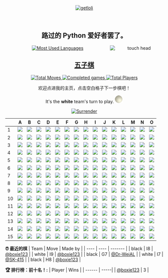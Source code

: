 <div align="center">
  <a href="https://count.getloli.com/">
    <img src="https://count.getloli.com/get/@boxie123?theme=rule34" width='500px' alt="getloli" />
  </a>
</div>
<br />
<br />

<h2 align="center"> 路过的 Python 爱好者罢了。</h2>

<div align="center">
  <a href="https://boxie123.github.io/">
    <img src="https://github-readme-stats-gules-rho-89.vercel.app/api/top-langs/?username=boxie123&theme=dracula&layout=compact" alt="Most Used Languages" />
  </a>
  <img align="right" src="https://cdn.jsdelivr.net/gh/boxie123/boxie123/images/motou.gif" alt="touch head" width='170px' />
</div>

<h2 align="center"> 
  <a href="https://zh.wikipedia.org/wiki/%E4%BA%94%E5%AD%90%E6%A3%8B">五子棋</a>
</h2>

<!--START_SECTION:gomoku-->
<div align="center">
  <a href="https://img.shields.io/">
    <img src="https://img.shields.io/badge/Total%20moves-42-blue" alt="Total Moves" />
    <img src="https://img.shields.io/badge/Completed%20games-3-brightgreen" alt="Completed games" />
    <img src="https://img.shields.io/badge/Total%20players-3-orange" alt="Total Players" />
  </a>

欢迎点进我的主页，点击空白格子下一步棋吧！


It's the **white** team's turn to play. ![](/assets/white.png)

<a href="https://github.com/boxie123/boxie123/issues/new?title=gomoku%7Csurrender&labels=gomoku&template=gomoku.md">
    <img src="https://img.shields.io/badge/投降%20-%2348e3c9.svg?&style=plastic&logoColor=white" width='60px' alt="Surrender" />
</a>



| |A|B|C|D|E|F|G|H|I|J|K|L|M|N|O|
| - | - | - | - | - | - | - | - | - | - | - | - | - | - | - | - |
| 1 | [![](https://cdn.jsdelivr.net/gh/boxie123/boxie123/assets/blank.png)](https://github.com/boxie123/boxie123/issues/new?title=gomoku%7Cdrop%7Cwhite%7CA1&labels=gomoku&template=gomoku.md) |[![](https://cdn.jsdelivr.net/gh/boxie123/boxie123/assets/blank.png)](https://github.com/boxie123/boxie123/issues/new?title=gomoku%7Cdrop%7Cwhite%7CB1&labels=gomoku&template=gomoku.md) |[![](https://cdn.jsdelivr.net/gh/boxie123/boxie123/assets/blank.png)](https://github.com/boxie123/boxie123/issues/new?title=gomoku%7Cdrop%7Cwhite%7CC1&labels=gomoku&template=gomoku.md) |[![](https://cdn.jsdelivr.net/gh/boxie123/boxie123/assets/blank.png)](https://github.com/boxie123/boxie123/issues/new?title=gomoku%7Cdrop%7Cwhite%7CD1&labels=gomoku&template=gomoku.md) |[![](https://cdn.jsdelivr.net/gh/boxie123/boxie123/assets/blank.png)](https://github.com/boxie123/boxie123/issues/new?title=gomoku%7Cdrop%7Cwhite%7CE1&labels=gomoku&template=gomoku.md) |[![](https://cdn.jsdelivr.net/gh/boxie123/boxie123/assets/blank.png)](https://github.com/boxie123/boxie123/issues/new?title=gomoku%7Cdrop%7Cwhite%7CF1&labels=gomoku&template=gomoku.md) |[![](https://cdn.jsdelivr.net/gh/boxie123/boxie123/assets/blank.png)](https://github.com/boxie123/boxie123/issues/new?title=gomoku%7Cdrop%7Cwhite%7CG1&labels=gomoku&template=gomoku.md) |[![](https://cdn.jsdelivr.net/gh/boxie123/boxie123/assets/blank.png)](https://github.com/boxie123/boxie123/issues/new?title=gomoku%7Cdrop%7Cwhite%7CH1&labels=gomoku&template=gomoku.md) |[![](https://cdn.jsdelivr.net/gh/boxie123/boxie123/assets/blank.png)](https://github.com/boxie123/boxie123/issues/new?title=gomoku%7Cdrop%7Cwhite%7CI1&labels=gomoku&template=gomoku.md) |[![](https://cdn.jsdelivr.net/gh/boxie123/boxie123/assets/blank.png)](https://github.com/boxie123/boxie123/issues/new?title=gomoku%7Cdrop%7Cwhite%7CJ1&labels=gomoku&template=gomoku.md) |[![](https://cdn.jsdelivr.net/gh/boxie123/boxie123/assets/blank.png)](https://github.com/boxie123/boxie123/issues/new?title=gomoku%7Cdrop%7Cwhite%7CK1&labels=gomoku&template=gomoku.md) |[![](https://cdn.jsdelivr.net/gh/boxie123/boxie123/assets/blank.png)](https://github.com/boxie123/boxie123/issues/new?title=gomoku%7Cdrop%7Cwhite%7CL1&labels=gomoku&template=gomoku.md) |[![](https://cdn.jsdelivr.net/gh/boxie123/boxie123/assets/blank.png)](https://github.com/boxie123/boxie123/issues/new?title=gomoku%7Cdrop%7Cwhite%7CM1&labels=gomoku&template=gomoku.md) |[![](https://cdn.jsdelivr.net/gh/boxie123/boxie123/assets/blank.png)](https://github.com/boxie123/boxie123/issues/new?title=gomoku%7Cdrop%7Cwhite%7CN1&labels=gomoku&template=gomoku.md) |[![](https://cdn.jsdelivr.net/gh/boxie123/boxie123/assets/blank.png)](https://github.com/boxie123/boxie123/issues/new?title=gomoku%7Cdrop%7Cwhite%7CO1&labels=gomoku&template=gomoku.md) |
| 2 | [![](https://cdn.jsdelivr.net/gh/boxie123/boxie123/assets/blank.png)](https://github.com/boxie123/boxie123/issues/new?title=gomoku%7Cdrop%7Cwhite%7CA2&labels=gomoku&template=gomoku.md) |[![](https://cdn.jsdelivr.net/gh/boxie123/boxie123/assets/blank.png)](https://github.com/boxie123/boxie123/issues/new?title=gomoku%7Cdrop%7Cwhite%7CB2&labels=gomoku&template=gomoku.md) |[![](https://cdn.jsdelivr.net/gh/boxie123/boxie123/assets/blank.png)](https://github.com/boxie123/boxie123/issues/new?title=gomoku%7Cdrop%7Cwhite%7CC2&labels=gomoku&template=gomoku.md) |[![](https://cdn.jsdelivr.net/gh/boxie123/boxie123/assets/blank.png)](https://github.com/boxie123/boxie123/issues/new?title=gomoku%7Cdrop%7Cwhite%7CD2&labels=gomoku&template=gomoku.md) |[![](https://cdn.jsdelivr.net/gh/boxie123/boxie123/assets/blank.png)](https://github.com/boxie123/boxie123/issues/new?title=gomoku%7Cdrop%7Cwhite%7CE2&labels=gomoku&template=gomoku.md) |[![](https://cdn.jsdelivr.net/gh/boxie123/boxie123/assets/blank.png)](https://github.com/boxie123/boxie123/issues/new?title=gomoku%7Cdrop%7Cwhite%7CF2&labels=gomoku&template=gomoku.md) |[![](https://cdn.jsdelivr.net/gh/boxie123/boxie123/assets/blank.png)](https://github.com/boxie123/boxie123/issues/new?title=gomoku%7Cdrop%7Cwhite%7CG2&labels=gomoku&template=gomoku.md) |[![](https://cdn.jsdelivr.net/gh/boxie123/boxie123/assets/blank.png)](https://github.com/boxie123/boxie123/issues/new?title=gomoku%7Cdrop%7Cwhite%7CH2&labels=gomoku&template=gomoku.md) |[![](https://cdn.jsdelivr.net/gh/boxie123/boxie123/assets/blank.png)](https://github.com/boxie123/boxie123/issues/new?title=gomoku%7Cdrop%7Cwhite%7CI2&labels=gomoku&template=gomoku.md) |[![](https://cdn.jsdelivr.net/gh/boxie123/boxie123/assets/blank.png)](https://github.com/boxie123/boxie123/issues/new?title=gomoku%7Cdrop%7Cwhite%7CJ2&labels=gomoku&template=gomoku.md) |[![](https://cdn.jsdelivr.net/gh/boxie123/boxie123/assets/blank.png)](https://github.com/boxie123/boxie123/issues/new?title=gomoku%7Cdrop%7Cwhite%7CK2&labels=gomoku&template=gomoku.md) |[![](https://cdn.jsdelivr.net/gh/boxie123/boxie123/assets/blank.png)](https://github.com/boxie123/boxie123/issues/new?title=gomoku%7Cdrop%7Cwhite%7CL2&labels=gomoku&template=gomoku.md) |[![](https://cdn.jsdelivr.net/gh/boxie123/boxie123/assets/blank.png)](https://github.com/boxie123/boxie123/issues/new?title=gomoku%7Cdrop%7Cwhite%7CM2&labels=gomoku&template=gomoku.md) |[![](https://cdn.jsdelivr.net/gh/boxie123/boxie123/assets/blank.png)](https://github.com/boxie123/boxie123/issues/new?title=gomoku%7Cdrop%7Cwhite%7CN2&labels=gomoku&template=gomoku.md) |[![](https://cdn.jsdelivr.net/gh/boxie123/boxie123/assets/blank.png)](https://github.com/boxie123/boxie123/issues/new?title=gomoku%7Cdrop%7Cwhite%7CO2&labels=gomoku&template=gomoku.md) |
| 3 | [![](https://cdn.jsdelivr.net/gh/boxie123/boxie123/assets/blank.png)](https://github.com/boxie123/boxie123/issues/new?title=gomoku%7Cdrop%7Cwhite%7CA3&labels=gomoku&template=gomoku.md) |[![](https://cdn.jsdelivr.net/gh/boxie123/boxie123/assets/blank.png)](https://github.com/boxie123/boxie123/issues/new?title=gomoku%7Cdrop%7Cwhite%7CB3&labels=gomoku&template=gomoku.md) |[![](https://cdn.jsdelivr.net/gh/boxie123/boxie123/assets/blank.png)](https://github.com/boxie123/boxie123/issues/new?title=gomoku%7Cdrop%7Cwhite%7CC3&labels=gomoku&template=gomoku.md) |[![](https://cdn.jsdelivr.net/gh/boxie123/boxie123/assets/blank.png)](https://github.com/boxie123/boxie123/issues/new?title=gomoku%7Cdrop%7Cwhite%7CD3&labels=gomoku&template=gomoku.md) |[![](https://cdn.jsdelivr.net/gh/boxie123/boxie123/assets/blank.png)](https://github.com/boxie123/boxie123/issues/new?title=gomoku%7Cdrop%7Cwhite%7CE3&labels=gomoku&template=gomoku.md) |[![](https://cdn.jsdelivr.net/gh/boxie123/boxie123/assets/blank.png)](https://github.com/boxie123/boxie123/issues/new?title=gomoku%7Cdrop%7Cwhite%7CF3&labels=gomoku&template=gomoku.md) |[![](https://cdn.jsdelivr.net/gh/boxie123/boxie123/assets/blank.png)](https://github.com/boxie123/boxie123/issues/new?title=gomoku%7Cdrop%7Cwhite%7CG3&labels=gomoku&template=gomoku.md) |[![](https://cdn.jsdelivr.net/gh/boxie123/boxie123/assets/blank.png)](https://github.com/boxie123/boxie123/issues/new?title=gomoku%7Cdrop%7Cwhite%7CH3&labels=gomoku&template=gomoku.md) |[![](https://cdn.jsdelivr.net/gh/boxie123/boxie123/assets/blank.png)](https://github.com/boxie123/boxie123/issues/new?title=gomoku%7Cdrop%7Cwhite%7CI3&labels=gomoku&template=gomoku.md) |[![](https://cdn.jsdelivr.net/gh/boxie123/boxie123/assets/blank.png)](https://github.com/boxie123/boxie123/issues/new?title=gomoku%7Cdrop%7Cwhite%7CJ3&labels=gomoku&template=gomoku.md) |[![](https://cdn.jsdelivr.net/gh/boxie123/boxie123/assets/blank.png)](https://github.com/boxie123/boxie123/issues/new?title=gomoku%7Cdrop%7Cwhite%7CK3&labels=gomoku&template=gomoku.md) |[![](https://cdn.jsdelivr.net/gh/boxie123/boxie123/assets/blank.png)](https://github.com/boxie123/boxie123/issues/new?title=gomoku%7Cdrop%7Cwhite%7CL3&labels=gomoku&template=gomoku.md) |[![](https://cdn.jsdelivr.net/gh/boxie123/boxie123/assets/blank.png)](https://github.com/boxie123/boxie123/issues/new?title=gomoku%7Cdrop%7Cwhite%7CM3&labels=gomoku&template=gomoku.md) |[![](https://cdn.jsdelivr.net/gh/boxie123/boxie123/assets/blank.png)](https://github.com/boxie123/boxie123/issues/new?title=gomoku%7Cdrop%7Cwhite%7CN3&labels=gomoku&template=gomoku.md) |[![](https://cdn.jsdelivr.net/gh/boxie123/boxie123/assets/blank.png)](https://github.com/boxie123/boxie123/issues/new?title=gomoku%7Cdrop%7Cwhite%7CO3&labels=gomoku&template=gomoku.md) |
| 4 | [![](https://cdn.jsdelivr.net/gh/boxie123/boxie123/assets/blank.png)](https://github.com/boxie123/boxie123/issues/new?title=gomoku%7Cdrop%7Cwhite%7CA4&labels=gomoku&template=gomoku.md) |[![](https://cdn.jsdelivr.net/gh/boxie123/boxie123/assets/blank.png)](https://github.com/boxie123/boxie123/issues/new?title=gomoku%7Cdrop%7Cwhite%7CB4&labels=gomoku&template=gomoku.md) |[![](https://cdn.jsdelivr.net/gh/boxie123/boxie123/assets/blank.png)](https://github.com/boxie123/boxie123/issues/new?title=gomoku%7Cdrop%7Cwhite%7CC4&labels=gomoku&template=gomoku.md) |[![](https://cdn.jsdelivr.net/gh/boxie123/boxie123/assets/blank.png)](https://github.com/boxie123/boxie123/issues/new?title=gomoku%7Cdrop%7Cwhite%7CD4&labels=gomoku&template=gomoku.md) |[![](https://cdn.jsdelivr.net/gh/boxie123/boxie123/assets/blank.png)](https://github.com/boxie123/boxie123/issues/new?title=gomoku%7Cdrop%7Cwhite%7CE4&labels=gomoku&template=gomoku.md) |[![](https://cdn.jsdelivr.net/gh/boxie123/boxie123/assets/blank.png)](https://github.com/boxie123/boxie123/issues/new?title=gomoku%7Cdrop%7Cwhite%7CF4&labels=gomoku&template=gomoku.md) |[![](https://cdn.jsdelivr.net/gh/boxie123/boxie123/assets/blank.png)](https://github.com/boxie123/boxie123/issues/new?title=gomoku%7Cdrop%7Cwhite%7CG4&labels=gomoku&template=gomoku.md) |[![](https://cdn.jsdelivr.net/gh/boxie123/boxie123/assets/blank.png)](https://github.com/boxie123/boxie123/issues/new?title=gomoku%7Cdrop%7Cwhite%7CH4&labels=gomoku&template=gomoku.md) |[![](https://cdn.jsdelivr.net/gh/boxie123/boxie123/assets/blank.png)](https://github.com/boxie123/boxie123/issues/new?title=gomoku%7Cdrop%7Cwhite%7CI4&labels=gomoku&template=gomoku.md) |[![](https://cdn.jsdelivr.net/gh/boxie123/boxie123/assets/blank.png)](https://github.com/boxie123/boxie123/issues/new?title=gomoku%7Cdrop%7Cwhite%7CJ4&labels=gomoku&template=gomoku.md) |[![](https://cdn.jsdelivr.net/gh/boxie123/boxie123/assets/blank.png)](https://github.com/boxie123/boxie123/issues/new?title=gomoku%7Cdrop%7Cwhite%7CK4&labels=gomoku&template=gomoku.md) |[![](https://cdn.jsdelivr.net/gh/boxie123/boxie123/assets/blank.png)](https://github.com/boxie123/boxie123/issues/new?title=gomoku%7Cdrop%7Cwhite%7CL4&labels=gomoku&template=gomoku.md) |[![](https://cdn.jsdelivr.net/gh/boxie123/boxie123/assets/blank.png)](https://github.com/boxie123/boxie123/issues/new?title=gomoku%7Cdrop%7Cwhite%7CM4&labels=gomoku&template=gomoku.md) |[![](https://cdn.jsdelivr.net/gh/boxie123/boxie123/assets/blank.png)](https://github.com/boxie123/boxie123/issues/new?title=gomoku%7Cdrop%7Cwhite%7CN4&labels=gomoku&template=gomoku.md) |[![](https://cdn.jsdelivr.net/gh/boxie123/boxie123/assets/blank.png)](https://github.com/boxie123/boxie123/issues/new?title=gomoku%7Cdrop%7Cwhite%7CO4&labels=gomoku&template=gomoku.md) |
| 5 | [![](https://cdn.jsdelivr.net/gh/boxie123/boxie123/assets/blank.png)](https://github.com/boxie123/boxie123/issues/new?title=gomoku%7Cdrop%7Cwhite%7CA5&labels=gomoku&template=gomoku.md) |[![](https://cdn.jsdelivr.net/gh/boxie123/boxie123/assets/blank.png)](https://github.com/boxie123/boxie123/issues/new?title=gomoku%7Cdrop%7Cwhite%7CB5&labels=gomoku&template=gomoku.md) |[![](https://cdn.jsdelivr.net/gh/boxie123/boxie123/assets/blank.png)](https://github.com/boxie123/boxie123/issues/new?title=gomoku%7Cdrop%7Cwhite%7CC5&labels=gomoku&template=gomoku.md) |[![](https://cdn.jsdelivr.net/gh/boxie123/boxie123/assets/blank.png)](https://github.com/boxie123/boxie123/issues/new?title=gomoku%7Cdrop%7Cwhite%7CD5&labels=gomoku&template=gomoku.md) |[![](https://cdn.jsdelivr.net/gh/boxie123/boxie123/assets/blank.png)](https://github.com/boxie123/boxie123/issues/new?title=gomoku%7Cdrop%7Cwhite%7CE5&labels=gomoku&template=gomoku.md) |[![](https://cdn.jsdelivr.net/gh/boxie123/boxie123/assets/blank.png)](https://github.com/boxie123/boxie123/issues/new?title=gomoku%7Cdrop%7Cwhite%7CF5&labels=gomoku&template=gomoku.md) |[![](https://cdn.jsdelivr.net/gh/boxie123/boxie123/assets/blank.png)](https://github.com/boxie123/boxie123/issues/new?title=gomoku%7Cdrop%7Cwhite%7CG5&labels=gomoku&template=gomoku.md) |[![](https://cdn.jsdelivr.net/gh/boxie123/boxie123/assets/blank.png)](https://github.com/boxie123/boxie123/issues/new?title=gomoku%7Cdrop%7Cwhite%7CH5&labels=gomoku&template=gomoku.md) |[![](https://cdn.jsdelivr.net/gh/boxie123/boxie123/assets/blank.png)](https://github.com/boxie123/boxie123/issues/new?title=gomoku%7Cdrop%7Cwhite%7CI5&labels=gomoku&template=gomoku.md) |[![](https://cdn.jsdelivr.net/gh/boxie123/boxie123/assets/blank.png)](https://github.com/boxie123/boxie123/issues/new?title=gomoku%7Cdrop%7Cwhite%7CJ5&labels=gomoku&template=gomoku.md) |[![](https://cdn.jsdelivr.net/gh/boxie123/boxie123/assets/blank.png)](https://github.com/boxie123/boxie123/issues/new?title=gomoku%7Cdrop%7Cwhite%7CK5&labels=gomoku&template=gomoku.md) |[![](https://cdn.jsdelivr.net/gh/boxie123/boxie123/assets/blank.png)](https://github.com/boxie123/boxie123/issues/new?title=gomoku%7Cdrop%7Cwhite%7CL5&labels=gomoku&template=gomoku.md) |[![](https://cdn.jsdelivr.net/gh/boxie123/boxie123/assets/blank.png)](https://github.com/boxie123/boxie123/issues/new?title=gomoku%7Cdrop%7Cwhite%7CM5&labels=gomoku&template=gomoku.md) |[![](https://cdn.jsdelivr.net/gh/boxie123/boxie123/assets/blank.png)](https://github.com/boxie123/boxie123/issues/new?title=gomoku%7Cdrop%7Cwhite%7CN5&labels=gomoku&template=gomoku.md) |[![](https://cdn.jsdelivr.net/gh/boxie123/boxie123/assets/blank.png)](https://github.com/boxie123/boxie123/issues/new?title=gomoku%7Cdrop%7Cwhite%7CO5&labels=gomoku&template=gomoku.md) |
| 6 | [![](https://cdn.jsdelivr.net/gh/boxie123/boxie123/assets/blank.png)](https://github.com/boxie123/boxie123/issues/new?title=gomoku%7Cdrop%7Cwhite%7CA6&labels=gomoku&template=gomoku.md) |[![](https://cdn.jsdelivr.net/gh/boxie123/boxie123/assets/blank.png)](https://github.com/boxie123/boxie123/issues/new?title=gomoku%7Cdrop%7Cwhite%7CB6&labels=gomoku&template=gomoku.md) |[![](https://cdn.jsdelivr.net/gh/boxie123/boxie123/assets/blank.png)](https://github.com/boxie123/boxie123/issues/new?title=gomoku%7Cdrop%7Cwhite%7CC6&labels=gomoku&template=gomoku.md) |[![](https://cdn.jsdelivr.net/gh/boxie123/boxie123/assets/blank.png)](https://github.com/boxie123/boxie123/issues/new?title=gomoku%7Cdrop%7Cwhite%7CD6&labels=gomoku&template=gomoku.md) |[![](https://cdn.jsdelivr.net/gh/boxie123/boxie123/assets/blank.png)](https://github.com/boxie123/boxie123/issues/new?title=gomoku%7Cdrop%7Cwhite%7CE6&labels=gomoku&template=gomoku.md) |[![](https://cdn.jsdelivr.net/gh/boxie123/boxie123/assets/blank.png)](https://github.com/boxie123/boxie123/issues/new?title=gomoku%7Cdrop%7Cwhite%7CF6&labels=gomoku&template=gomoku.md) |[![](https://cdn.jsdelivr.net/gh/boxie123/boxie123/assets/blank.png)](https://github.com/boxie123/boxie123/issues/new?title=gomoku%7Cdrop%7Cwhite%7CG6&labels=gomoku&template=gomoku.md) |[![](https://cdn.jsdelivr.net/gh/boxie123/boxie123/assets/blank.png)](https://github.com/boxie123/boxie123/issues/new?title=gomoku%7Cdrop%7Cwhite%7CH6&labels=gomoku&template=gomoku.md) |[![](https://cdn.jsdelivr.net/gh/boxie123/boxie123/assets/blank.png)](https://github.com/boxie123/boxie123/issues/new?title=gomoku%7Cdrop%7Cwhite%7CI6&labels=gomoku&template=gomoku.md) |[![](https://cdn.jsdelivr.net/gh/boxie123/boxie123/assets/blank.png)](https://github.com/boxie123/boxie123/issues/new?title=gomoku%7Cdrop%7Cwhite%7CJ6&labels=gomoku&template=gomoku.md) |[![](https://cdn.jsdelivr.net/gh/boxie123/boxie123/assets/blank.png)](https://github.com/boxie123/boxie123/issues/new?title=gomoku%7Cdrop%7Cwhite%7CK6&labels=gomoku&template=gomoku.md) |[![](https://cdn.jsdelivr.net/gh/boxie123/boxie123/assets/blank.png)](https://github.com/boxie123/boxie123/issues/new?title=gomoku%7Cdrop%7Cwhite%7CL6&labels=gomoku&template=gomoku.md) |[![](https://cdn.jsdelivr.net/gh/boxie123/boxie123/assets/blank.png)](https://github.com/boxie123/boxie123/issues/new?title=gomoku%7Cdrop%7Cwhite%7CM6&labels=gomoku&template=gomoku.md) |[![](https://cdn.jsdelivr.net/gh/boxie123/boxie123/assets/blank.png)](https://github.com/boxie123/boxie123/issues/new?title=gomoku%7Cdrop%7Cwhite%7CN6&labels=gomoku&template=gomoku.md) |[![](https://cdn.jsdelivr.net/gh/boxie123/boxie123/assets/blank.png)](https://github.com/boxie123/boxie123/issues/new?title=gomoku%7Cdrop%7Cwhite%7CO6&labels=gomoku&template=gomoku.md) |
| 7 | [![](https://cdn.jsdelivr.net/gh/boxie123/boxie123/assets/blank.png)](https://github.com/boxie123/boxie123/issues/new?title=gomoku%7Cdrop%7Cwhite%7CA7&labels=gomoku&template=gomoku.md) |[![](https://cdn.jsdelivr.net/gh/boxie123/boxie123/assets/blank.png)](https://github.com/boxie123/boxie123/issues/new?title=gomoku%7Cdrop%7Cwhite%7CB7&labels=gomoku&template=gomoku.md) |[![](https://cdn.jsdelivr.net/gh/boxie123/boxie123/assets/blank.png)](https://github.com/boxie123/boxie123/issues/new?title=gomoku%7Cdrop%7Cwhite%7CC7&labels=gomoku&template=gomoku.md) |[![](https://cdn.jsdelivr.net/gh/boxie123/boxie123/assets/blank.png)](https://github.com/boxie123/boxie123/issues/new?title=gomoku%7Cdrop%7Cwhite%7CD7&labels=gomoku&template=gomoku.md) |[![](https://cdn.jsdelivr.net/gh/boxie123/boxie123/assets/blank.png)](https://github.com/boxie123/boxie123/issues/new?title=gomoku%7Cdrop%7Cwhite%7CE7&labels=gomoku&template=gomoku.md) |[![](https://cdn.jsdelivr.net/gh/boxie123/boxie123/assets/blank.png)](https://github.com/boxie123/boxie123/issues/new?title=gomoku%7Cdrop%7Cwhite%7CF7&labels=gomoku&template=gomoku.md) |![](https://cdn.jsdelivr.net/gh/boxie123/boxie123/assets/black.png) |[![](https://cdn.jsdelivr.net/gh/boxie123/boxie123/assets/blank.png)](https://github.com/boxie123/boxie123/issues/new?title=gomoku%7Cdrop%7Cwhite%7CH7&labels=gomoku&template=gomoku.md) |![](https://cdn.jsdelivr.net/gh/boxie123/boxie123/assets/white.png) |[![](https://cdn.jsdelivr.net/gh/boxie123/boxie123/assets/blank.png)](https://github.com/boxie123/boxie123/issues/new?title=gomoku%7Cdrop%7Cwhite%7CJ7&labels=gomoku&template=gomoku.md) |[![](https://cdn.jsdelivr.net/gh/boxie123/boxie123/assets/blank.png)](https://github.com/boxie123/boxie123/issues/new?title=gomoku%7Cdrop%7Cwhite%7CK7&labels=gomoku&template=gomoku.md) |[![](https://cdn.jsdelivr.net/gh/boxie123/boxie123/assets/blank.png)](https://github.com/boxie123/boxie123/issues/new?title=gomoku%7Cdrop%7Cwhite%7CL7&labels=gomoku&template=gomoku.md) |[![](https://cdn.jsdelivr.net/gh/boxie123/boxie123/assets/blank.png)](https://github.com/boxie123/boxie123/issues/new?title=gomoku%7Cdrop%7Cwhite%7CM7&labels=gomoku&template=gomoku.md) |[![](https://cdn.jsdelivr.net/gh/boxie123/boxie123/assets/blank.png)](https://github.com/boxie123/boxie123/issues/new?title=gomoku%7Cdrop%7Cwhite%7CN7&labels=gomoku&template=gomoku.md) |[![](https://cdn.jsdelivr.net/gh/boxie123/boxie123/assets/blank.png)](https://github.com/boxie123/boxie123/issues/new?title=gomoku%7Cdrop%7Cwhite%7CO7&labels=gomoku&template=gomoku.md) |
| 8 | [![](https://cdn.jsdelivr.net/gh/boxie123/boxie123/assets/blank.png)](https://github.com/boxie123/boxie123/issues/new?title=gomoku%7Cdrop%7Cwhite%7CA8&labels=gomoku&template=gomoku.md) |[![](https://cdn.jsdelivr.net/gh/boxie123/boxie123/assets/blank.png)](https://github.com/boxie123/boxie123/issues/new?title=gomoku%7Cdrop%7Cwhite%7CB8&labels=gomoku&template=gomoku.md) |[![](https://cdn.jsdelivr.net/gh/boxie123/boxie123/assets/blank.png)](https://github.com/boxie123/boxie123/issues/new?title=gomoku%7Cdrop%7Cwhite%7CC8&labels=gomoku&template=gomoku.md) |[![](https://cdn.jsdelivr.net/gh/boxie123/boxie123/assets/blank.png)](https://github.com/boxie123/boxie123/issues/new?title=gomoku%7Cdrop%7Cwhite%7CD8&labels=gomoku&template=gomoku.md) |[![](https://cdn.jsdelivr.net/gh/boxie123/boxie123/assets/blank.png)](https://github.com/boxie123/boxie123/issues/new?title=gomoku%7Cdrop%7Cwhite%7CE8&labels=gomoku&template=gomoku.md) |[![](https://cdn.jsdelivr.net/gh/boxie123/boxie123/assets/blank.png)](https://github.com/boxie123/boxie123/issues/new?title=gomoku%7Cdrop%7Cwhite%7CF8&labels=gomoku&template=gomoku.md) |[![](https://cdn.jsdelivr.net/gh/boxie123/boxie123/assets/blank.png)](https://github.com/boxie123/boxie123/issues/new?title=gomoku%7Cdrop%7Cwhite%7CG8&labels=gomoku&template=gomoku.md) |![](https://cdn.jsdelivr.net/gh/boxie123/boxie123/assets/black.png) |![](https://cdn.jsdelivr.net/gh/boxie123/boxie123/assets/black.png) |[![](https://cdn.jsdelivr.net/gh/boxie123/boxie123/assets/blank.png)](https://github.com/boxie123/boxie123/issues/new?title=gomoku%7Cdrop%7Cwhite%7CJ8&labels=gomoku&template=gomoku.md) |[![](https://cdn.jsdelivr.net/gh/boxie123/boxie123/assets/blank.png)](https://github.com/boxie123/boxie123/issues/new?title=gomoku%7Cdrop%7Cwhite%7CK8&labels=gomoku&template=gomoku.md) |[![](https://cdn.jsdelivr.net/gh/boxie123/boxie123/assets/blank.png)](https://github.com/boxie123/boxie123/issues/new?title=gomoku%7Cdrop%7Cwhite%7CL8&labels=gomoku&template=gomoku.md) |[![](https://cdn.jsdelivr.net/gh/boxie123/boxie123/assets/blank.png)](https://github.com/boxie123/boxie123/issues/new?title=gomoku%7Cdrop%7Cwhite%7CM8&labels=gomoku&template=gomoku.md) |[![](https://cdn.jsdelivr.net/gh/boxie123/boxie123/assets/blank.png)](https://github.com/boxie123/boxie123/issues/new?title=gomoku%7Cdrop%7Cwhite%7CN8&labels=gomoku&template=gomoku.md) |[![](https://cdn.jsdelivr.net/gh/boxie123/boxie123/assets/blank.png)](https://github.com/boxie123/boxie123/issues/new?title=gomoku%7Cdrop%7Cwhite%7CO8&labels=gomoku&template=gomoku.md) |
| 9 | [![](https://cdn.jsdelivr.net/gh/boxie123/boxie123/assets/blank.png)](https://github.com/boxie123/boxie123/issues/new?title=gomoku%7Cdrop%7Cwhite%7CA9&labels=gomoku&template=gomoku.md) |[![](https://cdn.jsdelivr.net/gh/boxie123/boxie123/assets/blank.png)](https://github.com/boxie123/boxie123/issues/new?title=gomoku%7Cdrop%7Cwhite%7CB9&labels=gomoku&template=gomoku.md) |[![](https://cdn.jsdelivr.net/gh/boxie123/boxie123/assets/blank.png)](https://github.com/boxie123/boxie123/issues/new?title=gomoku%7Cdrop%7Cwhite%7CC9&labels=gomoku&template=gomoku.md) |[![](https://cdn.jsdelivr.net/gh/boxie123/boxie123/assets/blank.png)](https://github.com/boxie123/boxie123/issues/new?title=gomoku%7Cdrop%7Cwhite%7CD9&labels=gomoku&template=gomoku.md) |[![](https://cdn.jsdelivr.net/gh/boxie123/boxie123/assets/blank.png)](https://github.com/boxie123/boxie123/issues/new?title=gomoku%7Cdrop%7Cwhite%7CE9&labels=gomoku&template=gomoku.md) |[![](https://cdn.jsdelivr.net/gh/boxie123/boxie123/assets/blank.png)](https://github.com/boxie123/boxie123/issues/new?title=gomoku%7Cdrop%7Cwhite%7CF9&labels=gomoku&template=gomoku.md) |[![](https://cdn.jsdelivr.net/gh/boxie123/boxie123/assets/blank.png)](https://github.com/boxie123/boxie123/issues/new?title=gomoku%7Cdrop%7Cwhite%7CG9&labels=gomoku&template=gomoku.md) |[![](https://cdn.jsdelivr.net/gh/boxie123/boxie123/assets/blank.png)](https://github.com/boxie123/boxie123/issues/new?title=gomoku%7Cdrop%7Cwhite%7CH9&labels=gomoku&template=gomoku.md) |![](https://cdn.jsdelivr.net/gh/boxie123/boxie123/assets/white.png) |[![](https://cdn.jsdelivr.net/gh/boxie123/boxie123/assets/blank.png)](https://github.com/boxie123/boxie123/issues/new?title=gomoku%7Cdrop%7Cwhite%7CJ9&labels=gomoku&template=gomoku.md) |[![](https://cdn.jsdelivr.net/gh/boxie123/boxie123/assets/blank.png)](https://github.com/boxie123/boxie123/issues/new?title=gomoku%7Cdrop%7Cwhite%7CK9&labels=gomoku&template=gomoku.md) |[![](https://cdn.jsdelivr.net/gh/boxie123/boxie123/assets/blank.png)](https://github.com/boxie123/boxie123/issues/new?title=gomoku%7Cdrop%7Cwhite%7CL9&labels=gomoku&template=gomoku.md) |[![](https://cdn.jsdelivr.net/gh/boxie123/boxie123/assets/blank.png)](https://github.com/boxie123/boxie123/issues/new?title=gomoku%7Cdrop%7Cwhite%7CM9&labels=gomoku&template=gomoku.md) |[![](https://cdn.jsdelivr.net/gh/boxie123/boxie123/assets/blank.png)](https://github.com/boxie123/boxie123/issues/new?title=gomoku%7Cdrop%7Cwhite%7CN9&labels=gomoku&template=gomoku.md) |[![](https://cdn.jsdelivr.net/gh/boxie123/boxie123/assets/blank.png)](https://github.com/boxie123/boxie123/issues/new?title=gomoku%7Cdrop%7Cwhite%7CO9&labels=gomoku&template=gomoku.md) |
| 10 | [![](https://cdn.jsdelivr.net/gh/boxie123/boxie123/assets/blank.png)](https://github.com/boxie123/boxie123/issues/new?title=gomoku%7Cdrop%7Cwhite%7CA10&labels=gomoku&template=gomoku.md) |[![](https://cdn.jsdelivr.net/gh/boxie123/boxie123/assets/blank.png)](https://github.com/boxie123/boxie123/issues/new?title=gomoku%7Cdrop%7Cwhite%7CB10&labels=gomoku&template=gomoku.md) |[![](https://cdn.jsdelivr.net/gh/boxie123/boxie123/assets/blank.png)](https://github.com/boxie123/boxie123/issues/new?title=gomoku%7Cdrop%7Cwhite%7CC10&labels=gomoku&template=gomoku.md) |[![](https://cdn.jsdelivr.net/gh/boxie123/boxie123/assets/blank.png)](https://github.com/boxie123/boxie123/issues/new?title=gomoku%7Cdrop%7Cwhite%7CD10&labels=gomoku&template=gomoku.md) |[![](https://cdn.jsdelivr.net/gh/boxie123/boxie123/assets/blank.png)](https://github.com/boxie123/boxie123/issues/new?title=gomoku%7Cdrop%7Cwhite%7CE10&labels=gomoku&template=gomoku.md) |[![](https://cdn.jsdelivr.net/gh/boxie123/boxie123/assets/blank.png)](https://github.com/boxie123/boxie123/issues/new?title=gomoku%7Cdrop%7Cwhite%7CF10&labels=gomoku&template=gomoku.md) |[![](https://cdn.jsdelivr.net/gh/boxie123/boxie123/assets/blank.png)](https://github.com/boxie123/boxie123/issues/new?title=gomoku%7Cdrop%7Cwhite%7CG10&labels=gomoku&template=gomoku.md) |[![](https://cdn.jsdelivr.net/gh/boxie123/boxie123/assets/blank.png)](https://github.com/boxie123/boxie123/issues/new?title=gomoku%7Cdrop%7Cwhite%7CH10&labels=gomoku&template=gomoku.md) |[![](https://cdn.jsdelivr.net/gh/boxie123/boxie123/assets/blank.png)](https://github.com/boxie123/boxie123/issues/new?title=gomoku%7Cdrop%7Cwhite%7CI10&labels=gomoku&template=gomoku.md) |[![](https://cdn.jsdelivr.net/gh/boxie123/boxie123/assets/blank.png)](https://github.com/boxie123/boxie123/issues/new?title=gomoku%7Cdrop%7Cwhite%7CJ10&labels=gomoku&template=gomoku.md) |[![](https://cdn.jsdelivr.net/gh/boxie123/boxie123/assets/blank.png)](https://github.com/boxie123/boxie123/issues/new?title=gomoku%7Cdrop%7Cwhite%7CK10&labels=gomoku&template=gomoku.md) |[![](https://cdn.jsdelivr.net/gh/boxie123/boxie123/assets/blank.png)](https://github.com/boxie123/boxie123/issues/new?title=gomoku%7Cdrop%7Cwhite%7CL10&labels=gomoku&template=gomoku.md) |[![](https://cdn.jsdelivr.net/gh/boxie123/boxie123/assets/blank.png)](https://github.com/boxie123/boxie123/issues/new?title=gomoku%7Cdrop%7Cwhite%7CM10&labels=gomoku&template=gomoku.md) |[![](https://cdn.jsdelivr.net/gh/boxie123/boxie123/assets/blank.png)](https://github.com/boxie123/boxie123/issues/new?title=gomoku%7Cdrop%7Cwhite%7CN10&labels=gomoku&template=gomoku.md) |[![](https://cdn.jsdelivr.net/gh/boxie123/boxie123/assets/blank.png)](https://github.com/boxie123/boxie123/issues/new?title=gomoku%7Cdrop%7Cwhite%7CO10&labels=gomoku&template=gomoku.md) |
| 11 | [![](https://cdn.jsdelivr.net/gh/boxie123/boxie123/assets/blank.png)](https://github.com/boxie123/boxie123/issues/new?title=gomoku%7Cdrop%7Cwhite%7CA11&labels=gomoku&template=gomoku.md) |[![](https://cdn.jsdelivr.net/gh/boxie123/boxie123/assets/blank.png)](https://github.com/boxie123/boxie123/issues/new?title=gomoku%7Cdrop%7Cwhite%7CB11&labels=gomoku&template=gomoku.md) |[![](https://cdn.jsdelivr.net/gh/boxie123/boxie123/assets/blank.png)](https://github.com/boxie123/boxie123/issues/new?title=gomoku%7Cdrop%7Cwhite%7CC11&labels=gomoku&template=gomoku.md) |[![](https://cdn.jsdelivr.net/gh/boxie123/boxie123/assets/blank.png)](https://github.com/boxie123/boxie123/issues/new?title=gomoku%7Cdrop%7Cwhite%7CD11&labels=gomoku&template=gomoku.md) |[![](https://cdn.jsdelivr.net/gh/boxie123/boxie123/assets/blank.png)](https://github.com/boxie123/boxie123/issues/new?title=gomoku%7Cdrop%7Cwhite%7CE11&labels=gomoku&template=gomoku.md) |[![](https://cdn.jsdelivr.net/gh/boxie123/boxie123/assets/blank.png)](https://github.com/boxie123/boxie123/issues/new?title=gomoku%7Cdrop%7Cwhite%7CF11&labels=gomoku&template=gomoku.md) |[![](https://cdn.jsdelivr.net/gh/boxie123/boxie123/assets/blank.png)](https://github.com/boxie123/boxie123/issues/new?title=gomoku%7Cdrop%7Cwhite%7CG11&labels=gomoku&template=gomoku.md) |[![](https://cdn.jsdelivr.net/gh/boxie123/boxie123/assets/blank.png)](https://github.com/boxie123/boxie123/issues/new?title=gomoku%7Cdrop%7Cwhite%7CH11&labels=gomoku&template=gomoku.md) |[![](https://cdn.jsdelivr.net/gh/boxie123/boxie123/assets/blank.png)](https://github.com/boxie123/boxie123/issues/new?title=gomoku%7Cdrop%7Cwhite%7CI11&labels=gomoku&template=gomoku.md) |[![](https://cdn.jsdelivr.net/gh/boxie123/boxie123/assets/blank.png)](https://github.com/boxie123/boxie123/issues/new?title=gomoku%7Cdrop%7Cwhite%7CJ11&labels=gomoku&template=gomoku.md) |[![](https://cdn.jsdelivr.net/gh/boxie123/boxie123/assets/blank.png)](https://github.com/boxie123/boxie123/issues/new?title=gomoku%7Cdrop%7Cwhite%7CK11&labels=gomoku&template=gomoku.md) |[![](https://cdn.jsdelivr.net/gh/boxie123/boxie123/assets/blank.png)](https://github.com/boxie123/boxie123/issues/new?title=gomoku%7Cdrop%7Cwhite%7CL11&labels=gomoku&template=gomoku.md) |[![](https://cdn.jsdelivr.net/gh/boxie123/boxie123/assets/blank.png)](https://github.com/boxie123/boxie123/issues/new?title=gomoku%7Cdrop%7Cwhite%7CM11&labels=gomoku&template=gomoku.md) |[![](https://cdn.jsdelivr.net/gh/boxie123/boxie123/assets/blank.png)](https://github.com/boxie123/boxie123/issues/new?title=gomoku%7Cdrop%7Cwhite%7CN11&labels=gomoku&template=gomoku.md) |[![](https://cdn.jsdelivr.net/gh/boxie123/boxie123/assets/blank.png)](https://github.com/boxie123/boxie123/issues/new?title=gomoku%7Cdrop%7Cwhite%7CO11&labels=gomoku&template=gomoku.md) |
| 12 | [![](https://cdn.jsdelivr.net/gh/boxie123/boxie123/assets/blank.png)](https://github.com/boxie123/boxie123/issues/new?title=gomoku%7Cdrop%7Cwhite%7CA12&labels=gomoku&template=gomoku.md) |[![](https://cdn.jsdelivr.net/gh/boxie123/boxie123/assets/blank.png)](https://github.com/boxie123/boxie123/issues/new?title=gomoku%7Cdrop%7Cwhite%7CB12&labels=gomoku&template=gomoku.md) |[![](https://cdn.jsdelivr.net/gh/boxie123/boxie123/assets/blank.png)](https://github.com/boxie123/boxie123/issues/new?title=gomoku%7Cdrop%7Cwhite%7CC12&labels=gomoku&template=gomoku.md) |[![](https://cdn.jsdelivr.net/gh/boxie123/boxie123/assets/blank.png)](https://github.com/boxie123/boxie123/issues/new?title=gomoku%7Cdrop%7Cwhite%7CD12&labels=gomoku&template=gomoku.md) |[![](https://cdn.jsdelivr.net/gh/boxie123/boxie123/assets/blank.png)](https://github.com/boxie123/boxie123/issues/new?title=gomoku%7Cdrop%7Cwhite%7CE12&labels=gomoku&template=gomoku.md) |[![](https://cdn.jsdelivr.net/gh/boxie123/boxie123/assets/blank.png)](https://github.com/boxie123/boxie123/issues/new?title=gomoku%7Cdrop%7Cwhite%7CF12&labels=gomoku&template=gomoku.md) |[![](https://cdn.jsdelivr.net/gh/boxie123/boxie123/assets/blank.png)](https://github.com/boxie123/boxie123/issues/new?title=gomoku%7Cdrop%7Cwhite%7CG12&labels=gomoku&template=gomoku.md) |[![](https://cdn.jsdelivr.net/gh/boxie123/boxie123/assets/blank.png)](https://github.com/boxie123/boxie123/issues/new?title=gomoku%7Cdrop%7Cwhite%7CH12&labels=gomoku&template=gomoku.md) |[![](https://cdn.jsdelivr.net/gh/boxie123/boxie123/assets/blank.png)](https://github.com/boxie123/boxie123/issues/new?title=gomoku%7Cdrop%7Cwhite%7CI12&labels=gomoku&template=gomoku.md) |[![](https://cdn.jsdelivr.net/gh/boxie123/boxie123/assets/blank.png)](https://github.com/boxie123/boxie123/issues/new?title=gomoku%7Cdrop%7Cwhite%7CJ12&labels=gomoku&template=gomoku.md) |[![](https://cdn.jsdelivr.net/gh/boxie123/boxie123/assets/blank.png)](https://github.com/boxie123/boxie123/issues/new?title=gomoku%7Cdrop%7Cwhite%7CK12&labels=gomoku&template=gomoku.md) |[![](https://cdn.jsdelivr.net/gh/boxie123/boxie123/assets/blank.png)](https://github.com/boxie123/boxie123/issues/new?title=gomoku%7Cdrop%7Cwhite%7CL12&labels=gomoku&template=gomoku.md) |[![](https://cdn.jsdelivr.net/gh/boxie123/boxie123/assets/blank.png)](https://github.com/boxie123/boxie123/issues/new?title=gomoku%7Cdrop%7Cwhite%7CM12&labels=gomoku&template=gomoku.md) |[![](https://cdn.jsdelivr.net/gh/boxie123/boxie123/assets/blank.png)](https://github.com/boxie123/boxie123/issues/new?title=gomoku%7Cdrop%7Cwhite%7CN12&labels=gomoku&template=gomoku.md) |[![](https://cdn.jsdelivr.net/gh/boxie123/boxie123/assets/blank.png)](https://github.com/boxie123/boxie123/issues/new?title=gomoku%7Cdrop%7Cwhite%7CO12&labels=gomoku&template=gomoku.md) |
| 13 | [![](https://cdn.jsdelivr.net/gh/boxie123/boxie123/assets/blank.png)](https://github.com/boxie123/boxie123/issues/new?title=gomoku%7Cdrop%7Cwhite%7CA13&labels=gomoku&template=gomoku.md) |[![](https://cdn.jsdelivr.net/gh/boxie123/boxie123/assets/blank.png)](https://github.com/boxie123/boxie123/issues/new?title=gomoku%7Cdrop%7Cwhite%7CB13&labels=gomoku&template=gomoku.md) |[![](https://cdn.jsdelivr.net/gh/boxie123/boxie123/assets/blank.png)](https://github.com/boxie123/boxie123/issues/new?title=gomoku%7Cdrop%7Cwhite%7CC13&labels=gomoku&template=gomoku.md) |[![](https://cdn.jsdelivr.net/gh/boxie123/boxie123/assets/blank.png)](https://github.com/boxie123/boxie123/issues/new?title=gomoku%7Cdrop%7Cwhite%7CD13&labels=gomoku&template=gomoku.md) |[![](https://cdn.jsdelivr.net/gh/boxie123/boxie123/assets/blank.png)](https://github.com/boxie123/boxie123/issues/new?title=gomoku%7Cdrop%7Cwhite%7CE13&labels=gomoku&template=gomoku.md) |[![](https://cdn.jsdelivr.net/gh/boxie123/boxie123/assets/blank.png)](https://github.com/boxie123/boxie123/issues/new?title=gomoku%7Cdrop%7Cwhite%7CF13&labels=gomoku&template=gomoku.md) |[![](https://cdn.jsdelivr.net/gh/boxie123/boxie123/assets/blank.png)](https://github.com/boxie123/boxie123/issues/new?title=gomoku%7Cdrop%7Cwhite%7CG13&labels=gomoku&template=gomoku.md) |[![](https://cdn.jsdelivr.net/gh/boxie123/boxie123/assets/blank.png)](https://github.com/boxie123/boxie123/issues/new?title=gomoku%7Cdrop%7Cwhite%7CH13&labels=gomoku&template=gomoku.md) |[![](https://cdn.jsdelivr.net/gh/boxie123/boxie123/assets/blank.png)](https://github.com/boxie123/boxie123/issues/new?title=gomoku%7Cdrop%7Cwhite%7CI13&labels=gomoku&template=gomoku.md) |[![](https://cdn.jsdelivr.net/gh/boxie123/boxie123/assets/blank.png)](https://github.com/boxie123/boxie123/issues/new?title=gomoku%7Cdrop%7Cwhite%7CJ13&labels=gomoku&template=gomoku.md) |[![](https://cdn.jsdelivr.net/gh/boxie123/boxie123/assets/blank.png)](https://github.com/boxie123/boxie123/issues/new?title=gomoku%7Cdrop%7Cwhite%7CK13&labels=gomoku&template=gomoku.md) |[![](https://cdn.jsdelivr.net/gh/boxie123/boxie123/assets/blank.png)](https://github.com/boxie123/boxie123/issues/new?title=gomoku%7Cdrop%7Cwhite%7CL13&labels=gomoku&template=gomoku.md) |[![](https://cdn.jsdelivr.net/gh/boxie123/boxie123/assets/blank.png)](https://github.com/boxie123/boxie123/issues/new?title=gomoku%7Cdrop%7Cwhite%7CM13&labels=gomoku&template=gomoku.md) |[![](https://cdn.jsdelivr.net/gh/boxie123/boxie123/assets/blank.png)](https://github.com/boxie123/boxie123/issues/new?title=gomoku%7Cdrop%7Cwhite%7CN13&labels=gomoku&template=gomoku.md) |[![](https://cdn.jsdelivr.net/gh/boxie123/boxie123/assets/blank.png)](https://github.com/boxie123/boxie123/issues/new?title=gomoku%7Cdrop%7Cwhite%7CO13&labels=gomoku&template=gomoku.md) |
| 14 | [![](https://cdn.jsdelivr.net/gh/boxie123/boxie123/assets/blank.png)](https://github.com/boxie123/boxie123/issues/new?title=gomoku%7Cdrop%7Cwhite%7CA14&labels=gomoku&template=gomoku.md) |[![](https://cdn.jsdelivr.net/gh/boxie123/boxie123/assets/blank.png)](https://github.com/boxie123/boxie123/issues/new?title=gomoku%7Cdrop%7Cwhite%7CB14&labels=gomoku&template=gomoku.md) |[![](https://cdn.jsdelivr.net/gh/boxie123/boxie123/assets/blank.png)](https://github.com/boxie123/boxie123/issues/new?title=gomoku%7Cdrop%7Cwhite%7CC14&labels=gomoku&template=gomoku.md) |[![](https://cdn.jsdelivr.net/gh/boxie123/boxie123/assets/blank.png)](https://github.com/boxie123/boxie123/issues/new?title=gomoku%7Cdrop%7Cwhite%7CD14&labels=gomoku&template=gomoku.md) |[![](https://cdn.jsdelivr.net/gh/boxie123/boxie123/assets/blank.png)](https://github.com/boxie123/boxie123/issues/new?title=gomoku%7Cdrop%7Cwhite%7CE14&labels=gomoku&template=gomoku.md) |[![](https://cdn.jsdelivr.net/gh/boxie123/boxie123/assets/blank.png)](https://github.com/boxie123/boxie123/issues/new?title=gomoku%7Cdrop%7Cwhite%7CF14&labels=gomoku&template=gomoku.md) |[![](https://cdn.jsdelivr.net/gh/boxie123/boxie123/assets/blank.png)](https://github.com/boxie123/boxie123/issues/new?title=gomoku%7Cdrop%7Cwhite%7CG14&labels=gomoku&template=gomoku.md) |[![](https://cdn.jsdelivr.net/gh/boxie123/boxie123/assets/blank.png)](https://github.com/boxie123/boxie123/issues/new?title=gomoku%7Cdrop%7Cwhite%7CH14&labels=gomoku&template=gomoku.md) |[![](https://cdn.jsdelivr.net/gh/boxie123/boxie123/assets/blank.png)](https://github.com/boxie123/boxie123/issues/new?title=gomoku%7Cdrop%7Cwhite%7CI14&labels=gomoku&template=gomoku.md) |[![](https://cdn.jsdelivr.net/gh/boxie123/boxie123/assets/blank.png)](https://github.com/boxie123/boxie123/issues/new?title=gomoku%7Cdrop%7Cwhite%7CJ14&labels=gomoku&template=gomoku.md) |[![](https://cdn.jsdelivr.net/gh/boxie123/boxie123/assets/blank.png)](https://github.com/boxie123/boxie123/issues/new?title=gomoku%7Cdrop%7Cwhite%7CK14&labels=gomoku&template=gomoku.md) |[![](https://cdn.jsdelivr.net/gh/boxie123/boxie123/assets/blank.png)](https://github.com/boxie123/boxie123/issues/new?title=gomoku%7Cdrop%7Cwhite%7CL14&labels=gomoku&template=gomoku.md) |[![](https://cdn.jsdelivr.net/gh/boxie123/boxie123/assets/blank.png)](https://github.com/boxie123/boxie123/issues/new?title=gomoku%7Cdrop%7Cwhite%7CM14&labels=gomoku&template=gomoku.md) |[![](https://cdn.jsdelivr.net/gh/boxie123/boxie123/assets/blank.png)](https://github.com/boxie123/boxie123/issues/new?title=gomoku%7Cdrop%7Cwhite%7CN14&labels=gomoku&template=gomoku.md) |[![](https://cdn.jsdelivr.net/gh/boxie123/boxie123/assets/blank.png)](https://github.com/boxie123/boxie123/issues/new?title=gomoku%7Cdrop%7Cwhite%7CO14&labels=gomoku&template=gomoku.md) |
| 15 | [![](https://cdn.jsdelivr.net/gh/boxie123/boxie123/assets/blank.png)](https://github.com/boxie123/boxie123/issues/new?title=gomoku%7Cdrop%7Cwhite%7CA15&labels=gomoku&template=gomoku.md) |[![](https://cdn.jsdelivr.net/gh/boxie123/boxie123/assets/blank.png)](https://github.com/boxie123/boxie123/issues/new?title=gomoku%7Cdrop%7Cwhite%7CB15&labels=gomoku&template=gomoku.md) |[![](https://cdn.jsdelivr.net/gh/boxie123/boxie123/assets/blank.png)](https://github.com/boxie123/boxie123/issues/new?title=gomoku%7Cdrop%7Cwhite%7CC15&labels=gomoku&template=gomoku.md) |[![](https://cdn.jsdelivr.net/gh/boxie123/boxie123/assets/blank.png)](https://github.com/boxie123/boxie123/issues/new?title=gomoku%7Cdrop%7Cwhite%7CD15&labels=gomoku&template=gomoku.md) |[![](https://cdn.jsdelivr.net/gh/boxie123/boxie123/assets/blank.png)](https://github.com/boxie123/boxie123/issues/new?title=gomoku%7Cdrop%7Cwhite%7CE15&labels=gomoku&template=gomoku.md) |[![](https://cdn.jsdelivr.net/gh/boxie123/boxie123/assets/blank.png)](https://github.com/boxie123/boxie123/issues/new?title=gomoku%7Cdrop%7Cwhite%7CF15&labels=gomoku&template=gomoku.md) |[![](https://cdn.jsdelivr.net/gh/boxie123/boxie123/assets/blank.png)](https://github.com/boxie123/boxie123/issues/new?title=gomoku%7Cdrop%7Cwhite%7CG15&labels=gomoku&template=gomoku.md) |[![](https://cdn.jsdelivr.net/gh/boxie123/boxie123/assets/blank.png)](https://github.com/boxie123/boxie123/issues/new?title=gomoku%7Cdrop%7Cwhite%7CH15&labels=gomoku&template=gomoku.md) |[![](https://cdn.jsdelivr.net/gh/boxie123/boxie123/assets/blank.png)](https://github.com/boxie123/boxie123/issues/new?title=gomoku%7Cdrop%7Cwhite%7CI15&labels=gomoku&template=gomoku.md) |[![](https://cdn.jsdelivr.net/gh/boxie123/boxie123/assets/blank.png)](https://github.com/boxie123/boxie123/issues/new?title=gomoku%7Cdrop%7Cwhite%7CJ15&labels=gomoku&template=gomoku.md) |[![](https://cdn.jsdelivr.net/gh/boxie123/boxie123/assets/blank.png)](https://github.com/boxie123/boxie123/issues/new?title=gomoku%7Cdrop%7Cwhite%7CK15&labels=gomoku&template=gomoku.md) |[![](https://cdn.jsdelivr.net/gh/boxie123/boxie123/assets/blank.png)](https://github.com/boxie123/boxie123/issues/new?title=gomoku%7Cdrop%7Cwhite%7CL15&labels=gomoku&template=gomoku.md) |[![](https://cdn.jsdelivr.net/gh/boxie123/boxie123/assets/blank.png)](https://github.com/boxie123/boxie123/issues/new?title=gomoku%7Cdrop%7Cwhite%7CM15&labels=gomoku&template=gomoku.md) |[![](https://cdn.jsdelivr.net/gh/boxie123/boxie123/assets/blank.png)](https://github.com/boxie123/boxie123/issues/new?title=gomoku%7Cdrop%7Cwhite%7CN15&labels=gomoku&template=gomoku.md) |[![](https://cdn.jsdelivr.net/gh/boxie123/boxie123/assets/blank.png)](https://github.com/boxie123/boxie123/issues/new?title=gomoku%7Cdrop%7Cwhite%7CO15&labels=gomoku&template=gomoku.md) |


</div>

**:alarm_clock: 最近的棋**
| Team | Move | Made by |
| ---- | ---- | ------- |
| black | I8 | [@boxie123](https://github.com/boxie123) |
| white | I9 | [@boxie123](https://github.com/boxie123) |
| black | G7 | [@Dr-WeiAL](https://github.com/Dr-WeiAL) |
| white | I7 | [@SK-415](https://github.com/SK-415) |
| black | H8 | [@boxie123](https://github.com/boxie123) |


**:trophy: 排行榜：前十名！:**
| Player | Wins |
| ------ | -----|
| [@boxie123](https://github.com/boxie123) | 3 |

<!--END_SECTION:gomoku-->
